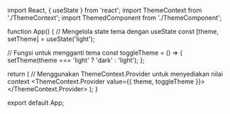 import React, { useState } from 'react';
import ThemeContext from './ThemeContext';
import ThemedComponent from './ThemeComponent';

function App() {
  // Mengelola state tema dengan useState
  const [theme, setTheme] = useState('light');

  // Fungsi untuk mengganti tema
  const toggleTheme = () => {
    setTheme(theme === 'light' ? 'dark' : 'light');
  };

  return (
    // Menggunakan ThemeContext.Provider untuk menyediakan nilai context
    <ThemeContext.Provider value={{ theme, toggleTheme }}>
      <ThemedComponent />
    </ThemeContext.Provider>
  );
}

export default App;